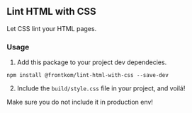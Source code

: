 ## Lint HTML with CSS

Let CSS lint your HTML pages.

### Usage

1. Add this package to your project dev dependecies.

```
npm install @frontkom/lint-html-with-css --save-dev
```

2. Include the `build/style.css` file in your project, and voilá!

Make sure you do not include it in production env!
